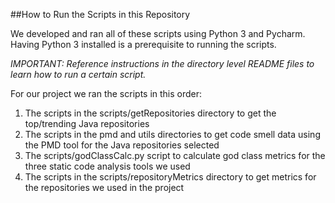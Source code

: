 ##How to Run the Scripts in this Repository

We developed and ran all of these scripts using Python 3 and Pycharm. Having Python 3 installed is a prerequisite to running the scripts.

_IMPORTANT: Reference instructions in the directory level README files to learn how to run a certain script._

For our project we ran the scripts in this order:
1) The scripts in the scripts/getRepositories directory to get the top/trending Java repositories
2) The scripts in the pmd and utils directories to get code smell data using the PMD tool for the Java repositories selected
3) The scripts/godClassCalc.py script to calculate god class metrics for the three static code analysis tools we used
4) The scripts in the scripts/repositoryMetrics directory to get metrics for the repositories we used in the project

